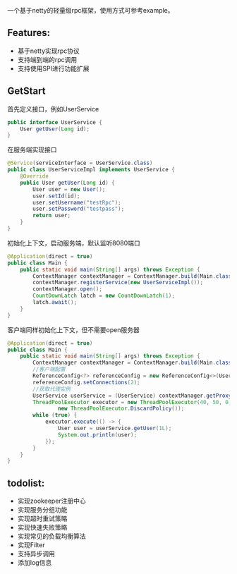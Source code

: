 一个基于netty的轻量级rpc框架，使用方式可参考example。

## Features:
- 基于netty实现rpc协议
- 支持端到端的rpc调用
- 支持使用SPI进行功能扩展

## GetStart
首先定义接口，例如UserService
```java
public interface UserService {
    User getUser(Long id);
}
```
在服务端实现接口
```java
@Service(serviceInterface = UserService.class)
public class UserServiceImpl implements UserService {
    @Override
    public User getUser(Long id) {
        User user = new User();
        user.setId(id);
        user.setUsername("testRpc");
        user.setPassword("testpass");
        return user;
    }
}
```
初始化上下文，启动服务端，默认监听8080端口
```java
@Application(direct = true)
public class Main {
    public static void main(String[] args) throws Exception {
        ContextManager contextManager = ContextManager.build(Main.class);
        contextManager.registerService(new UserServiceImpl());
        contextManager.open();
        CountDownLatch latch = new CountDownLatch(1);
        latch.await();
    }
}
```
客户端同样初始化上下文，但不需要open服务器
```java
@Application(direct = true)
public class Main {
    public static void main(String[] args) throws Exception {
        ContextManager contextManager = ContextManager.build(Main.class);
        //客户端配置
        ReferenceConfig<?> referenceConfig = new ReferenceConfig<>(UserService.class);
        referenceConfig.setConnections(2);
        //获取代理实例
        UserService userService = (UserService) contextManager.getProxy(referenceConfig);
        ThreadPoolExecutor executor = new ThreadPoolExecutor(40, 50, 0, TimeUnit.SECONDS, new ArrayBlockingQueue<>(512),
                new ThreadPoolExecutor.DiscardPolicy());
        while (true) {
            executor.execute(() -> {
                User user = userService.getUser(1L);
                System.out.println(user);
            });
        }
    }
}
```
## todolist:
- 实现zookeeper注册中心
- 实现服务分组功能
- 实现超时重试策略
- 实现快速失败策略
- 实现常见的负载均衡算法
- 实现Filter
- 支持异步调用
- 添加log信息